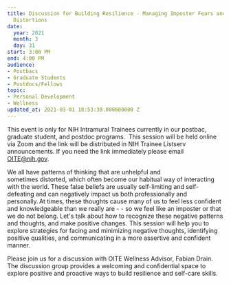 ```yaml
---
title: Discussion for Building Resilience - Managing Imposter Fears and Cognitive
  Distortions
date:
  year: 2021
  month: 3
  day: 31
start: 3:00 PM
end: 4:00 PM
audience:
- Postbacs
- Graduate Students
- Postdocs/Fellows
topic:
- Personal Development
- Wellness
updated_at: 2021-03-01 18:53:38.000000000 Z
---
```

This event is only for NIH Intramural Trainees currently in our postbac,
graduate student, and postdoc programs.  This session will be held
online via Zoom and the link will be distributed in NIH Trainee Listserv
announcements. If you need the link immediately please email
OITE@nih.gov. 

We all have patterns of thinking that are unhelpful and
sometimes distorted, which often become our habitual way of interacting
with the world. These false beliefs are usually self-limiting and
self-defeating and can negatively impact us both professionally and
personally. At times, these thoughts cause many of us to feel less
confident and knowledgeable than we really are - - so we feel like an
imposter or that we do not belong. Let's talk about how to recognize
these negative patterns and thoughts, and make positive changes.  This
session will help you to explore strategies for facing and minimizing
negative thoughts, identifying positive qualities, and communicating in
a more assertive and confident manner.   

Please join us for a discussion with OITE Wellness Advisor, Fabian
Drain. The discussion group provides a welcoming and confidential space
to explore positive and proactive ways to build resilience and self-care
skills.
